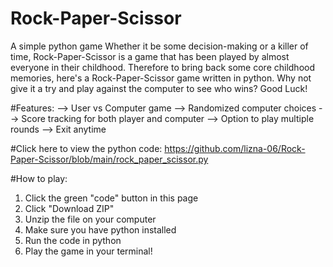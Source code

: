 # Rock-Paper-Scissor
A simple python game 
Whether it be some decision-making or a killer of time, Rock-Paper-Scissor is a game that has been played by almost everyone in their childhood. 
Therefore to bring back some core childhood memories, here's a Rock-Paper-Scissor game written in python. 
Why not give it a try and play against the computer to see who wins? Good Luck!

#Features:
--> User vs Computer game 
--> Randomized computer choices
--> Score tracking for both player and computer
--> Option to play multiple rounds
--> Exit anytime 

#Click here to view the python code:
https://github.com/lizna-06/Rock-Paper-Scissor/blob/main/rock_paper_scissor.py

#How to play:
1. Click the green "code" button in this page
2. Click "Download ZIP"
3. Unzip the file on your computer
4. Make sure you have python installed
5. Run the code in python
6. Play the game in your terminal! 
